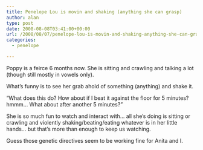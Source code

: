 ```yaml
---
title: Penelope Lou is movin and shaking (anything she can grasp)
author: alan
type: post
date: 2008-08-08T03:41:00+00:00
url: /2008/08/07/penelope-lou-is-movin-and-shaking-anything-she-can-grasp/
categories:
  - penelope

---
```

Poppy is a feirce 6 months now. She is sitting and crawling and talking a lot (though still mostly in vowels only).

What&#8217;s funny is to see her grab ahold of something (anything) and shake it.

&#8220;What does this do? How about if I beat it against the floor for 5 minutes? hmmm&#8230; What about after another 5 minutes?&#8221;

She is so much fun to watch and interact with&#8230; all she&#8217;s doing is sitting or crawling and violently shaking/beating/eating whatever is in her little hands&#8230; but that&#8217;s more than enough to keep us watching.

Guess those genetic directives seem to be working fine for Anita and I.



